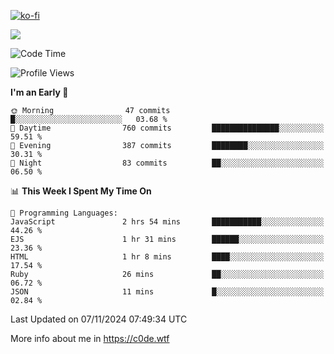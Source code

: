 [![ko-fi](https://ko-fi.com/img/githubbutton_sm.svg)](https://ko-fi.com/Z8Z4Y2LKX)

<a href="https://wakatime.com"><img src="https://wakatime.com/share/@c0dezin/b7f18a7c-ab3a-40b8-8bc7-b1b7bf71f1d6.svg" /></a>

<!--START_SECTION:waka-->
![Code Time](http://img.shields.io/badge/Code%20Time-138%20hrs%2035%20mins-blue)

![Profile Views](http://img.shields.io/badge/Profile%20Views-0-blue)

**I'm an Early 🐤** 

```text
🌞 Morning                47 commits          █░░░░░░░░░░░░░░░░░░░░░░░░   03.68 % 
🌆 Daytime                760 commits         ███████████████░░░░░░░░░░   59.51 % 
🌃 Evening                387 commits         ████████░░░░░░░░░░░░░░░░░   30.31 % 
🌙 Night                  83 commits          ██░░░░░░░░░░░░░░░░░░░░░░░   06.50 % 
```


📊 **This Week I Spent My Time On** 

```text
💬 Programming Languages: 
JavaScript               2 hrs 54 mins       ███████████░░░░░░░░░░░░░░   44.26 % 
EJS                      1 hr 31 mins        ██████░░░░░░░░░░░░░░░░░░░   23.36 % 
HTML                     1 hr 8 mins         ████░░░░░░░░░░░░░░░░░░░░░   17.54 % 
Ruby                     26 mins             ██░░░░░░░░░░░░░░░░░░░░░░░   06.72 % 
JSON                     11 mins             █░░░░░░░░░░░░░░░░░░░░░░░░   02.84 % 
```


 Last Updated on 07/11/2024 07:49:34 UTC
<!--END_SECTION:waka-->

More info about me in https://c0de.wtf
